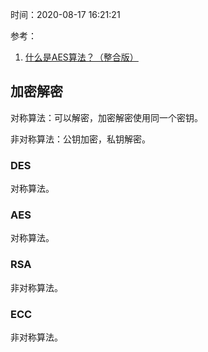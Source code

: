 时间：2020-08-17 16:21:21  

参考：

1. [什么是AES算法？（整合版）](https://www.cxyxiaowu.com/3239.html)

## 加密解密

对称算法：可以解密，加密解密使用同一个密钥。

非对称算法：公钥加密，私钥解密。

### DES 

对称算法。

### AES 

对称算法。

### RSA 

非对称算法。

### ECC

非对称算法。

























